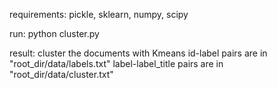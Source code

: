 requirements: pickle, sklearn, numpy, scipy

run: python cluster.py

result: cluster the documents with Kmeans
        id-label pairs are in "root_dir/data/labels.txt" 
        label-label_title pairs are in "root_dir/data/cluster.txt" 